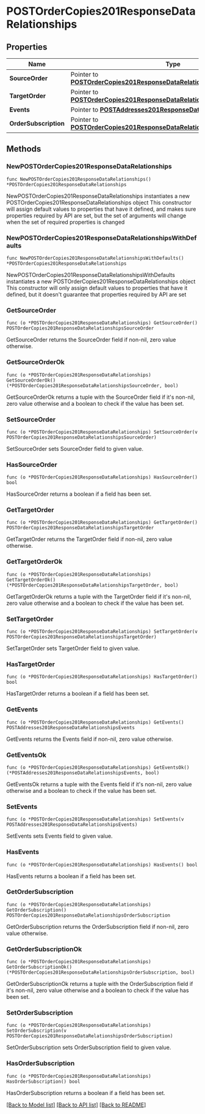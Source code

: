 # POSTOrderCopies201ResponseDataRelationships

## Properties

Name | Type | Description | Notes
------------ | ------------- | ------------- | -------------
**SourceOrder** | Pointer to [**POSTOrderCopies201ResponseDataRelationshipsSourceOrder**](POSTOrderCopies201ResponseDataRelationshipsSourceOrder.md) |  | [optional] 
**TargetOrder** | Pointer to [**POSTOrderCopies201ResponseDataRelationshipsTargetOrder**](POSTOrderCopies201ResponseDataRelationshipsTargetOrder.md) |  | [optional] 
**Events** | Pointer to [**POSTAddresses201ResponseDataRelationshipsEvents**](POSTAddresses201ResponseDataRelationshipsEvents.md) |  | [optional] 
**OrderSubscription** | Pointer to [**POSTOrderCopies201ResponseDataRelationshipsOrderSubscription**](POSTOrderCopies201ResponseDataRelationshipsOrderSubscription.md) |  | [optional] 

## Methods

### NewPOSTOrderCopies201ResponseDataRelationships

`func NewPOSTOrderCopies201ResponseDataRelationships() *POSTOrderCopies201ResponseDataRelationships`

NewPOSTOrderCopies201ResponseDataRelationships instantiates a new POSTOrderCopies201ResponseDataRelationships object
This constructor will assign default values to properties that have it defined,
and makes sure properties required by API are set, but the set of arguments
will change when the set of required properties is changed

### NewPOSTOrderCopies201ResponseDataRelationshipsWithDefaults

`func NewPOSTOrderCopies201ResponseDataRelationshipsWithDefaults() *POSTOrderCopies201ResponseDataRelationships`

NewPOSTOrderCopies201ResponseDataRelationshipsWithDefaults instantiates a new POSTOrderCopies201ResponseDataRelationships object
This constructor will only assign default values to properties that have it defined,
but it doesn't guarantee that properties required by API are set

### GetSourceOrder

`func (o *POSTOrderCopies201ResponseDataRelationships) GetSourceOrder() POSTOrderCopies201ResponseDataRelationshipsSourceOrder`

GetSourceOrder returns the SourceOrder field if non-nil, zero value otherwise.

### GetSourceOrderOk

`func (o *POSTOrderCopies201ResponseDataRelationships) GetSourceOrderOk() (*POSTOrderCopies201ResponseDataRelationshipsSourceOrder, bool)`

GetSourceOrderOk returns a tuple with the SourceOrder field if it's non-nil, zero value otherwise
and a boolean to check if the value has been set.

### SetSourceOrder

`func (o *POSTOrderCopies201ResponseDataRelationships) SetSourceOrder(v POSTOrderCopies201ResponseDataRelationshipsSourceOrder)`

SetSourceOrder sets SourceOrder field to given value.

### HasSourceOrder

`func (o *POSTOrderCopies201ResponseDataRelationships) HasSourceOrder() bool`

HasSourceOrder returns a boolean if a field has been set.

### GetTargetOrder

`func (o *POSTOrderCopies201ResponseDataRelationships) GetTargetOrder() POSTOrderCopies201ResponseDataRelationshipsTargetOrder`

GetTargetOrder returns the TargetOrder field if non-nil, zero value otherwise.

### GetTargetOrderOk

`func (o *POSTOrderCopies201ResponseDataRelationships) GetTargetOrderOk() (*POSTOrderCopies201ResponseDataRelationshipsTargetOrder, bool)`

GetTargetOrderOk returns a tuple with the TargetOrder field if it's non-nil, zero value otherwise
and a boolean to check if the value has been set.

### SetTargetOrder

`func (o *POSTOrderCopies201ResponseDataRelationships) SetTargetOrder(v POSTOrderCopies201ResponseDataRelationshipsTargetOrder)`

SetTargetOrder sets TargetOrder field to given value.

### HasTargetOrder

`func (o *POSTOrderCopies201ResponseDataRelationships) HasTargetOrder() bool`

HasTargetOrder returns a boolean if a field has been set.

### GetEvents

`func (o *POSTOrderCopies201ResponseDataRelationships) GetEvents() POSTAddresses201ResponseDataRelationshipsEvents`

GetEvents returns the Events field if non-nil, zero value otherwise.

### GetEventsOk

`func (o *POSTOrderCopies201ResponseDataRelationships) GetEventsOk() (*POSTAddresses201ResponseDataRelationshipsEvents, bool)`

GetEventsOk returns a tuple with the Events field if it's non-nil, zero value otherwise
and a boolean to check if the value has been set.

### SetEvents

`func (o *POSTOrderCopies201ResponseDataRelationships) SetEvents(v POSTAddresses201ResponseDataRelationshipsEvents)`

SetEvents sets Events field to given value.

### HasEvents

`func (o *POSTOrderCopies201ResponseDataRelationships) HasEvents() bool`

HasEvents returns a boolean if a field has been set.

### GetOrderSubscription

`func (o *POSTOrderCopies201ResponseDataRelationships) GetOrderSubscription() POSTOrderCopies201ResponseDataRelationshipsOrderSubscription`

GetOrderSubscription returns the OrderSubscription field if non-nil, zero value otherwise.

### GetOrderSubscriptionOk

`func (o *POSTOrderCopies201ResponseDataRelationships) GetOrderSubscriptionOk() (*POSTOrderCopies201ResponseDataRelationshipsOrderSubscription, bool)`

GetOrderSubscriptionOk returns a tuple with the OrderSubscription field if it's non-nil, zero value otherwise
and a boolean to check if the value has been set.

### SetOrderSubscription

`func (o *POSTOrderCopies201ResponseDataRelationships) SetOrderSubscription(v POSTOrderCopies201ResponseDataRelationshipsOrderSubscription)`

SetOrderSubscription sets OrderSubscription field to given value.

### HasOrderSubscription

`func (o *POSTOrderCopies201ResponseDataRelationships) HasOrderSubscription() bool`

HasOrderSubscription returns a boolean if a field has been set.


[[Back to Model list]](../README.md#documentation-for-models) [[Back to API list]](../README.md#documentation-for-api-endpoints) [[Back to README]](../README.md)



